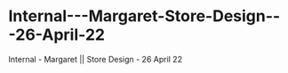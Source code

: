 # Internal---Margaret-Store-Design---26-April-22
Internal - Margaret || Store Design  - 26 April 22

